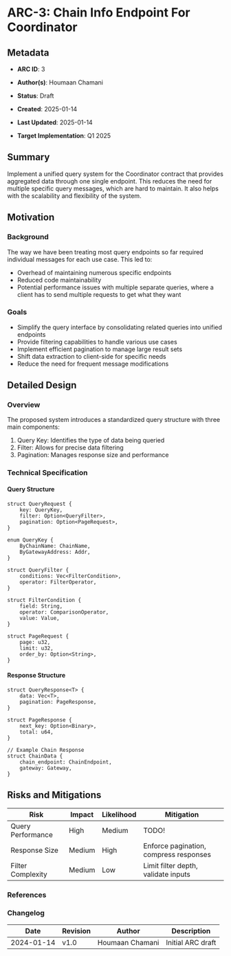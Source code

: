 
# ARC-3: Chain Info Endpoint For Coordinator

  

## Metadata

  

-  **ARC ID**: 3

-  **Author(s)**: Houmaan Chamani

-  **Status**: Draft

-  **Created**: 2025-01-14

-  **Last Updated**: 2025-01-14

-  **Target Implementation**: Q1 2025

  

## Summary

  

Implement a unified query system for the Coordinator contract that provides aggregated data through one single endpoint. This reduces the need for multiple specific query messages, which are hard to maintain. It also helps with the scalability and flexibility of the system.

  
  

## Motivation

  

### Background
The way we have been treating most query endpoints so far required individual messages for each use case. This led to: 
- Overhead of maintaining numerous specific endpoints 
- Reduced code maintainability 
- Potential performance issues with multiple separate queries, where a client has to send multiple requests to get what they want

  

### Goals
- Simplify the query interface by consolidating related queries into unified endpoints 
- Provide filtering capabilities to handle various use cases 
- Implement efficient pagination to manage large result sets 
- Shift data extraction to client-side for specific needs 
- Reduce the need for frequent message modifications

  

## Detailed Design

  

### Overview
The proposed system introduces a standardized query structure with three main components: 
1. Query Key: Identifies the type of data being queried
2. Filter: Allows for precise data filtering 
3. Pagination: Manages response size and performance

  

### Technical Specification
#### Query Structure 
```
struct QueryRequest { 
	key: QueryKey, 
	filter: Option<QueryFilter>, 
	pagination: Option<PageRequest>, 
}

enum QueryKey { 
	ByChainName: ChainName, 
	ByGatewayAddress: Addr, 
}

struct QueryFilter { 
	conditions: Vec<FilterCondition>, 
	operator: FilterOperator,
}

struct FilterCondition { 
	field: String, 
	operator: ComparisonOperator, 
	value: Value, 
}

struct PageRequest { 
	page: u32, 
	limit: u32, 
	order_by: Option<String>, 
}
```


#### Response Structure 
```
struct QueryResponse<T> {
    data: Vec<T>,
    pagination: PageResponse,
}

struct PageResponse {
    next_key: Option<Binary>,
    total: u64,
}

// Example Chain Response
struct ChainData {
    chain_endpoint: ChainEndpoint,
    gateway: Gateway,
}

```
  

  

## Risks and Mitigations

| Risk | Impact | Likelihood | Mitigation |
|------|---------|------------|------------|
| Query Performance | High | Medium | TODO! |
| Response Size | Medium | High | Enforce pagination, compress responses |
| Filter Complexity | Medium | Low | Limit filter depth, validate inputs |



### References

  

### Changelog

  

| Date | Revision | Author | Description |
|------|-----------|---------|-------------|
| 2024-01-14 | v1.0 | Houmaan Chamani | Initial ARC draft |
